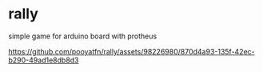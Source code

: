 # rally
simple game for arduino board with protheus

https://github.com/pooyatfn/rally/assets/98226980/870d4a93-135f-42ec-b290-49ad1e8db8d3
